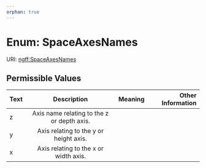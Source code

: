 ```yaml
---
orphan: true
---
```


# Enum: SpaceAxesNames



URI: [ngff:SpaceAxesNames](https://w3id.org/ome/ngff/SpaceAxesNames)


## Permissible Values

| Text | Description | Meaning | Other Information |
| :--- | :---: | :---: | ---: |
| z | Axis name relating to the z or depth axis. |  |  |
| y | Axis relating to the y or height axis. |  |  |
| x | Axis relating to the x or width axis. |  |  |

